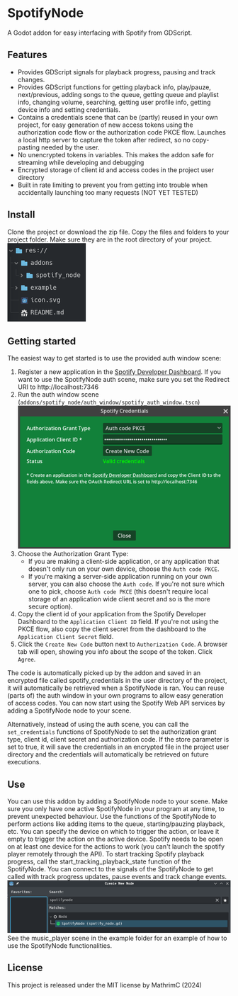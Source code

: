 # SpotifyNode
A Godot addon for easy interfacing with Spotify from GDScript. 

## Features
- Provides GDScript signals for playback progress, pausing and track changes.
- Provides GDScript functions for getting playback info, play/pauze, next/previous, adding songs to the queue, getting queue and playlist info, changing volume, searching, getting user profile info, getting device info and setting credentials.
- Contains a credentials scene that can be (partly) reused in your own project, for easy generation of new access tokens using the authorization code flow or the authorization code PKCE flow. Launches a local http server to capture the token after redirect, so no copy-pasting needed by the user.
- No unencrypted tokens in variables. This makes the addon safe for streaming while developing and debugging
- Encrypted storage of client id and access codes in the project user directory
- Built in rate limiting to prevent you from getting into trouble when accidentally launching too many requests (NOT YET TESTED)

## Install
Clone the project or download the zip file. Copy the files and folders to your project folder. Make sure they are in the root directory of your project.
![project_folder](./documentation/spotify_node_project_folder.png)

## Getting started
The easiest way to get started is to use the provided auth window scene:

1) Register a new application in the [Spotify Developer Dashboard](https://developer.spotify.com/dashboard). If you want to use the SpotifyNode auth scene, make sure you set the Redirect URI to http://localhost:7346
2) Run the auth window scene (`addons/spotify_node/auth_window/spotify_auth_window.tscn`)
![spotify_auth_window](./documentation/spotify_node_auth_window.png)
3) Choose the Authorization Grant Type:
    - If you are making a client-side application, or any application that doesn't only run on your own device, choose the `Auth code PKCE`.
    - If you're making a server-side application running on your own server, you can also choose the `Auth code`.
If you're not sure which one to pick, choose `Auth code PKCE` (this doesn't require local storage of an application wide client secret and so is the more secure option).
4) Copy the client id of your application from the Spotify Developer Dashboard to the `Application Client ID` field. If you're not using the PKCE flow, also copy the client secret from the dashboard to the `Application Client Secret` field.
5) Click the `Create New Code` button next to `Authorization Code`. A browser tab will open, showing you info about the scope of the token. Click `Agree`.

The code is automatically picked up by the addon and saved in an encrypted file called spotify_credentials in the user directory of the project, it will automatically be retrieved when a SpotifyNode is ran. You can reuse (parts of) the auth window in your own programs to allow easy generation of access codes.
You can now start using the Spotify Web API services by adding a SpotifyNode node to your scene.

Alternatively, instead of using the auth scene, you can call the `set_credentials` functions of SpotifyNode to set the authorization grant type, client id, client secret and authorization code. If the store parameter is set to true, it will save the credentials in an encrypted file in the project user directory and the credentials will automatically be retrieved on future executions.

## Use
You can use this addon by adding a SpotifyNode node to your scene. Make sure you only have one active SpotifyNode in your program at any time, to prevent unexpected behaviour.
Use the functions of the SpotifyNode to perform actions like adding items to the queue, starting/pauzing playback, etc. You can specify the device on which to trigger the action, or leave it empty to trigger the action on the active device. Spotify needs to be open on at least one device for the actions to work (you can't launch the spotify player remotely through the API).
To start tracking Spotify playback progress, call the start_tracking_playback_state function of the SpotifyNode. You can connect to the signals of the SpotifyNode to get called with track progress updates, pause events and track change events. 
![adding_spotifynode](./documentation/adding_spotifynode.png)
See the music_player scene in the example folder for an example of how to use the SpotifyNode functionalities.

## License
This project is released under the MIT license by MathrimC (2024)
